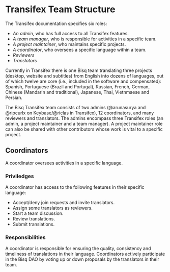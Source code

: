 # Transifex Team Structure

The Transifex documentation specifies six roles:
- *An admin*, who has full access to all Transifex features.
- *A team manager*, who is responsible for activities in a specific team.
- *A project maintainer*, who maintains specific projects.
- *A coordinator*, who oversees a specific language within a team.
- *Reviewers*
- *Translators*

Currently in Transifex there is one Bisq team translating three projects (desktop, website and subtitles) from English into dozens of languages, out of which twelve are core (i.e., included in the software and compensated): Spanish, Portuguese (Brazil and Portugal), Russian, French, German, Chinese (Mandarin and traditional), Japanese, Thai, Vietnmaese and Persian.

The Bisq Transifex team consists of two admins (@arunasurya and @ripcurlx on Keybase/@riclas in Transifex), 12 coordinators, and many reviewers and translators. The admins encompass three Transifex roles (an admin, a project maintainer and a team manager). A project maintainer role can also be shared with other contributors whose work is vital to a specific project.

## Coordinators
A coordinator oversees activities in a specific language.

### Priviledges
A coordinator has access to the following features in their specific language:
- Accept/deny join requests and invite translators.
- Assign some translators as reviewers.
- Start a team discussion.
- Review translations.
- Submit translations.

### Responsibilities
A coordinator is responsible for ensuring the quality, consistency and timeliness of translations in their language.
Coordinators actively participate in the Bisq DAO by voting up or down proposals by the translators in their team.
